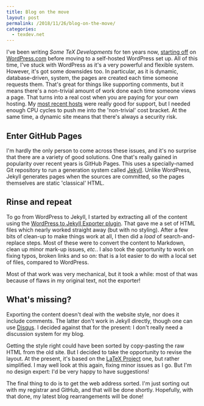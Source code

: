 ```yaml
---
title: Blog on the move
layout: post
permalink: /2018/11/26/blog-on-the-move/
categories:
  - texdev.net
---
```


I've been writing _Some TeX Developments_ for ten years now, [starting off](/2008/12/17/some-tex-developments) on
[WordPress.com](http://wordpress.com) before moving to a self-hosted WordPress
set up. All of this time, I've stuck with WordPress as it's a very powerful
and flexible system. However, it's got some downsides too. In particular, as
it is dynamic, database-driven, system, the pages are created each time someone
requests them. That's great for things like supporting comments, but it means
there's a non-trivial amount of work done each time someone views a page. That
turns into a real cost when you are paying for your own hosting. My [most
recent hosts](https://www.siteground.co.uk) were really good for support, but I
needed enough CPU cycles to push me into the 'non-trivial' cost bracket. At
the same time, a dynamic site means that there's always a security risk.

## Enter GitHub Pages

I'm hardly the only person to come across these issues, and it's no surprise
that there are a variety of good solutions. One that's really gained in
popularity over recent years is GitHub Pages. This uses a specially-named Git
repository to run a generation system called [Jekyll](https://jekyllrb.com/).
Unlike WordPress, Jekyll generates pages when the sources are committed, so
the pages themselves are static 'classical' HTML.

## Rinse and repeat

To go from WordPress to Jekyll, I started by extracting all of the content
using the [WordPress to Jekyll Exporter
plugin](https://ben.balter.com/wordpress-to-jekyll-exporter/). That gave me
a set of HTML files which nearly worked straight away (but with no styling).
After a few bits of clean-up to make things work at all, I then did a _load_
of search-and-replace steps. Most of these were to convert the content to
Markdown, clean up minor mark-up issues, _etc._. I also took the opportunity
to work on fixing typos, broken links and so on: that is a lot easier to
do with a local set of files, compared to WordPress.

Most of that work was very mechanical, but it took a while: most of that was
because of flaws in my original text, not the exporter!

## What's missing?

Exporting the content doesn't deal with the website style, nor does it include
comments. The latter don't work in Jekyll directly, though one can use
[Disqus](https://disqus.com/). I decided against that for the present: I don't
really need a discussion system for my blog.

Getting the style right could have been sorted by copy-pasting the raw HTML
from the old site. But I decided to take the opportunity to revise the
layout. At the present, it's based on the [LaTeX
Project](https://latex-project.org) one, but rather simplified. I may well look
at this again, fixing minor issues as I go. But I'm no design expert: I'd be
very happy to have suggestions!

The final thing to do is to get the web address sorted. I'm just sorting out
with my registrar and GitHub, and that will be done shortly. Hopefully, with
that done, my latest blog rearrangements will be done!
